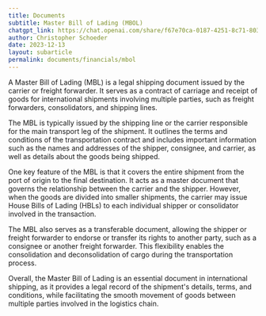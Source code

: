 ```yaml
---
title: Documents
subtitle: Master Bill of Lading (MBOL)
chatgpt_link: https://chat.openai.com/share/f67e70ca-0187-4251-8c71-80364711af4e
author: Christopher Schoeder
date: 2023-12-13
layout: subarticle
permalink: documents/financials/mbol
---
```


A Master Bill of Lading (MBL) is a legal shipping document issued by the carrier or freight forwarder. It serves as a contract of carriage and receipt of goods for international shipments involving multiple parties, such as freight forwarders, consolidators, and shipping lines.

The MBL is typically issued by the shipping line or the carrier responsible for the main transport leg of the shipment. It outlines the terms and conditions of the transportation contract and includes important information such as the names and addresses of the shipper, consignee, and carrier, as well as details about the goods being shipped.

One key feature of the MBL is that it covers the entire shipment from the port of origin to the final destination. It acts as a master document that governs the relationship between the carrier and the shipper. However, when the goods are divided into smaller shipments, the carrier may issue House Bills of Lading (HBLs) to each individual shipper or consolidator involved in the transaction.

The MBL also serves as a transferable document, allowing the shipper or freight forwarder to endorse or transfer its rights to another party, such as a consignee or another freight forwarder. This flexibility enables the consolidation and deconsolidation of cargo during the transportation process.

Overall, the Master Bill of Lading is an essential document in international shipping, as it provides a legal record of the shipment's details, terms, and conditions, while facilitating the smooth movement of goods between multiple parties involved in the logistics chain.

